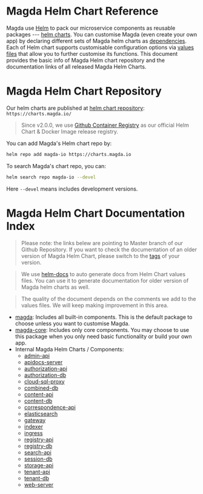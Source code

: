 # Magda Helm Chart Reference

Magda use [Helm](https://helm.sh/) to pack our microservice components as reusable packages --- [helm charts](https://helm.sh/docs/topics/charts/). You can customise Magda (even create your own app) by declaring different sets of Magda helm charts as [dependencies](https://helm.sh/docs/chart_template_guide/subcharts_and_globals/). Each of Helm chart supports customisable configuration options via [values files](https://helm.sh/docs/chart_template_guide/values_files/) that allow you to further customise its functions. This document provides the basic info of Magda Helm chart repository and the documentation links of all released Magda Helm Charts.

# Magda Helm Chart Repository

Our helm charts are published at [helm chart repository](https://helm.sh/docs/helm/helm_repo_add/): `https://charts.magda.io/`

> Since v2.0.0, we use [Github Container Registry](https://docs.github.com/en/packages/working-with-a-github-packages-registry/working-with-the-container-registry) as our official Helm Chart & Docker Image release registry.

You can add Magda's Helm chart repo by:

```bash
helm repo add magda-io https://charts.magda.io
```

To search Magda's chart repo, you can:

```bash
helm search repo magda-io --devel
```

Here `--devel` means includes development versions.

# Magda Helm Chart Documentation Index

> Please note: the links belew are pointing to Master branch of our Github Repository. If you want to check the documentation of an older version of Magda Helm Chart, please switch to the [tags](https://github.com/magda-io/magda/tags) of your version.

> We use [helm-docs](https://github.com/norwoodj/helm-docs) to auto generate docs from Helm Chart values files. You can use it to generate documentation for older version of Magda helm charts as well.

> The quality of the document depends on the comments we add to the values files. We will keep making improvement in this area.

- [magda](https://github.com/magda-io/magda/blob/master/deploy/helm/magda/README.md): Includes all built-in components. This is the default package to choose unless you want to customise Magda.
- [magda-core](https://github.com/magda-io/magda/blob/master/deploy/helm/magda-core/README.md): Includes only core components. You may choose to use this package when you only need basic functionality or build your own app.
- Internal Magda Helm Charts / Components:
  - [admin-api](https://github.com/magda-io/magda/blob/master/deploy/helm/internal-charts/admin-api/README.md)
  - [apidocs-server](https://github.com/magda-io/magda/blob/master/deploy/helm/internal-charts/apidocs-server/README.md)
  - [authorization-api](https://github.com/magda-io/magda/blob/master/deploy/helm/internal-charts/authorization-api/README.md)
  - [authorization-db](https://github.com/magda-io/magda/blob/master/deploy/helm/internal-charts/authorization-db/README.md)
  - [cloud-sql-proxy](https://github.com/magda-io/magda/blob/master/deploy/helm/internal-charts/cloud-sql-proxy/README.md)
  - [combined-db](https://github.com/magda-io/magda/blob/master/deploy/helm/internal-charts/combined-db/README.md)
  - [content-api](https://github.com/magda-io/magda/blob/master/deploy/helm/internal-charts/content-api/README.md)
  - [content-db](https://github.com/magda-io/magda/blob/master/deploy/helm/internal-charts/content-db/README.md)
  - [correspondence-api](https://github.com/magda-io/magda/blob/master/deploy/helm/internal-charts/correspondence-api/README.md)
  - [elasticsearch](https://github.com/magda-io/magda/blob/master/deploy/helm/internal-charts/elasticsearch/README.md)
  - [gateway](https://github.com/magda-io/magda/blob/master/deploy/helm/internal-charts/gateway/README.md)
  - [indexer](https://github.com/magda-io/magda/blob/master/deploy/helm/internal-charts/indexer/README.md)
  - [ingress](https://github.com/magda-io/magda/blob/master/deploy/helm/internal-charts/ingress/README.md)
  - [registry-api](https://github.com/magda-io/magda/blob/master/deploy/helm/internal-charts/registry-api/README.md)
  - [registry-db](https://github.com/magda-io/magda/blob/master/deploy/helm/internal-charts/registry-db/README.md)
  - [search-api](https://github.com/magda-io/magda/blob/master/deploy/helm/internal-charts/search-api/README.md)
  - [session-db](https://github.com/magda-io/magda/blob/master/deploy/helm/internal-charts/session-db/README.md)
  - [storage-api](https://github.com/magda-io/magda/blob/master/deploy/helm/internal-charts/storage-api/README.md)
  - [tenant-api](https://github.com/magda-io/magda/blob/master/deploy/helm/internal-charts/tenant-api/README.md)
  - [tenant-db](https://github.com/magda-io/magda/blob/master/deploy/helm/internal-charts/tenant-db/README.md)
  - [web-server](https://github.com/magda-io/magda/blob/master/deploy/helm/internal-charts/web-server/README.md)
